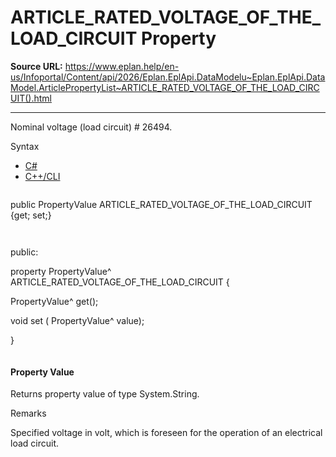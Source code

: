 # ARTICLE_RATED_VOLTAGE_OF_THE_LOAD_CIRCUIT Property

**Source URL:** https://www.eplan.help/en-us/Infoportal/Content/api/2026/Eplan.EplApi.DataModelu~Eplan.EplApi.DataModel.ArticlePropertyList~ARTICLE_RATED_VOLTAGE_OF_THE_LOAD_CIRCUIT().html

---

Nominal voltage (load circuit) # 26494.

Syntax

- [C#](#i-syntax-CS)
- [C++/CLI](#i-syntax-CPP2005)

```
```
public PropertyValue ARTICLE_RATED_VOLTAGE_OF_THE_LOAD_CIRCUIT {get; set;}
```
```

```
```
public:

property PropertyValue^ ARTICLE_RATED_VOLTAGE_OF_THE_LOAD_CIRCUIT {

   PropertyValue^ get();

   void set (    PropertyValue^ value);

}
```
```

#### Property Value

Returns property value of type System.String.

Remarks

Specified voltage in volt, which is foreseen for the operation of an electrical load circuit.

